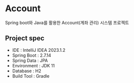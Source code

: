 # Account
Spring boot와 Java를 활용한 Account(계좌 관리) 시스템 프로젝트


## Project spec
- IDE : IntelliJ IDEA 2023.1.2
- Spring Boot : 2.7.14
- Spring Data : JPA
- Environment : JDK 11
- Database : H2
- Build Tool : Gradle

